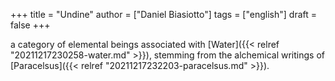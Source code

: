 +++
title = "Undine"
author = ["Daniel Biasiotto"]
tags = ["english"]
draft = false
+++

a category of elemental beings associated with [Water]({{< relref "20211217230258-water.md" >}}), stemming from the alchemical writings of [Paracelsus]({{< relref "20211217232203-paracelsus.md" >}}).
